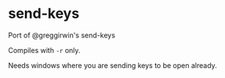 # send-keys
Port of @greggirwin's send-keys

Compiles with `-r` only.

Needs windows where you are sending keys to be open already.
